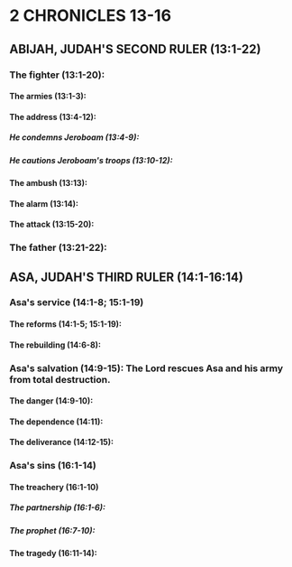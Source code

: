 ---
---
# 2 CHRONICLES 13-16 
## ABIJAH, JUDAH\'S SECOND RULER (13:1-22) 
###  The fighter (13:1-20): 
####  The armies (13:1-3): 
####  The address (13:4-12): 
#####  He condemns Jeroboam (13:4-9): 
#####  He cautions Jeroboam\'s troops (13:10-12): 
####  The ambush (13:13): 
####  The alarm (13:14): 
####  The attack (13:15-20): 
###  The father (13:21-22): 
## ASA, JUDAH\'S THIRD RULER (14:1-16:14) 
###  Asa\'s service (14:1-8; 15:1-19) 
####  The reforms (14:1-5; 15:1-19): 
####  The rebuilding (14:6-8): 
###  Asa\'s salvation (14:9-15): The Lord rescues Asa and his army from total destruction. 
####  The danger (14:9-10): 
####  The dependence (14:11): 
####  The deliverance (14:12-15): 
###  Asa\'s sins (16:1-14) 
####  The treachery (16:1-10) 
#####  The partnership (16:1-6): 
#####  The prophet (16:7-10): 
####  The tragedy (16:11-14): 
